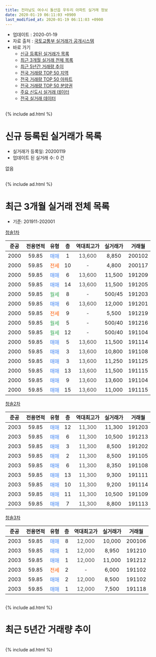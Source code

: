 ```yaml
---
title: 전라남도 여수시 돌산읍 우두리 아파트 실거래 정보
date: 2020-01-19 06:11:03 +0900
last_modified_at: 2020-01-19 06:11:03 +0900
---
```


* 업데이트 : 2020-01-19
* 자료 출처 : [국토교통부 실거래가 공개시스템](http://rt.molit.go.kr)
* 바로 가기
    * [신규 등록된 실거래가 목록](#신규-등록된-실거래가-목록)
    * [최근 3개월 실거래 전체 목록](#최근-3개월-실거래-전체-목록)
    * [최근 5년간 거래량 추이](#최근-5년간-거래량-추이)
    * [전국 거래량 TOP 50 지역](https://apt-info.github.io/apt-trade-info/최근-3개월-전국에서-가장-거래가-많이-발생한-지역)
    * [전국 거래량 TOP 50 아파트](https://apt-info.github.io/apt-trade-info/최근-3개월-전국에서-가장-거래가-많이-발생한-아파트)
    * [전국 거래량 TOP 50 분양권](https://apt-info.github.io/apt-trade-info/최근-3개월-전국에서-가장-거래가-많이-발생한-분양권)
    * [주요 신도시 실거래 데이터](https://apt-info.github.io/apt-trade-info/주요-신도시)
    * [전국 실거래 데이터](https://apt-info.github.io/apt-trade-info/전국)
<br>
{% include ad.html %}
<br>

# 신규 등록된 실거래가 목록
* 실거래가 등록일: 20200119
* 업데이트 된 실거래 수: 0 건

없음

<br>
{% include ad.html %}
<br>

# 최근 3개월 실거래 전체 목록
* 기준: 201911-202001


[청솔1차](https://search.naver.com/search.naver?query=%EC%A0%84%EB%9D%BC%EB%82%A8%EB%8F%84+%EC%97%AC%EC%88%98%EC%8B%9C+%EB%8F%8C%EC%82%B0%EC%9D%8D+%EC%9A%B0%EB%91%90%EB%A6%AC+%EC%B2%AD%EC%86%941%EC%B0%A8)

|준공|전용면적|유형|층|역대최고가|실거래가|거래월|
|:---:|:---:|:---:|:---:|:---:|:---:|:---:|
|2000|59.85|<span style="color:#4285f3">매매</span>|1|<span style="color:#444444">13,600</span>|8,850|200102|
|2000|59.85|<span style="color:#ff5a00">전세</span>|10|<span style="color:#444444">-</span>|4,800|200117|
|2000|59.85|<span style="color:#4285f3">매매</span>|6|<span style="color:#444444">13,600</span>|11,500|191209|
|2000|59.85|<span style="color:#4285f3">매매</span>|14|<span style="color:#444444">13,600</span>|11,500|191205|
|2000|59.85|<span style="color:#34a853">월세</span>|8|<span style="color:#444444">-</span>|500/45|191203|
|2000|59.85|<span style="color:#4285f3">매매</span>|6|<span style="color:#444444">13,600</span>|12,000|191201|
|2000|59.85|<span style="color:#ff5a00">전세</span>|9|<span style="color:#444444">-</span>|5,500|191219|
|2000|59.85|<span style="color:#34a853">월세</span>|5|<span style="color:#444444">-</span>|500/40|191216|
|2000|59.85|<span style="color:#34a853">월세</span>|12|<span style="color:#444444">-</span>|500/40|191104|
|2000|59.85|<span style="color:#4285f3">매매</span>|5|<span style="color:#444444">13,600</span>|11,500|191114|
|2000|59.85|<span style="color:#4285f3">매매</span>|3|<span style="color:#444444">13,600</span>|10,800|191108|
|2000|59.85|<span style="color:#4285f3">매매</span>|3|<span style="color:#444444">13,600</span>|11,250|191125|
|2000|59.85|<span style="color:#4285f3">매매</span>|13|<span style="color:#444444">13,600</span>|11,500|191115|
|2000|59.85|<span style="color:#4285f3">매매</span>|9|<span style="color:#444444">13,600</span>|13,600|191104|
|2000|59.85|<span style="color:#4285f3">매매</span>|15|<span style="color:#444444">13,600</span>|11,000|191115|

[청솔2차](https://search.naver.com/search.naver?query=%EC%A0%84%EB%9D%BC%EB%82%A8%EB%8F%84+%EC%97%AC%EC%88%98%EC%8B%9C+%EB%8F%8C%EC%82%B0%EC%9D%8D+%EC%9A%B0%EB%91%90%EB%A6%AC+%EC%B2%AD%EC%86%942%EC%B0%A8)

|준공|전용면적|유형|층|역대최고가|실거래가|거래월|
|:---:|:---:|:---:|:---:|:---:|:---:|:---:|
|2003|59.85|<span style="color:#4285f3">매매</span>|12|<span style="color:#444444">11,300</span>|11,300|191203|
|2003|59.85|<span style="color:#4285f3">매매</span>|6|<span style="color:#444444">11,300</span>|10,500|191213|
|2003|59.85|<span style="color:#4285f3">매매</span>|3|<span style="color:#444444">11,300</span>|8,500|191202|
|2003|59.85|<span style="color:#4285f3">매매</span>|2|<span style="color:#444444">11,300</span>|8,500|191105|
|2003|59.85|<span style="color:#4285f3">매매</span>|6|<span style="color:#444444">11,300</span>|8,350|191108|
|2003|59.85|<span style="color:#4285f3">매매</span>|13|<span style="color:#444444">11,300</span>|9,300|191111|
|2003|59.85|<span style="color:#4285f3">매매</span>|10|<span style="color:#444444">11,300</span>|9,200|191114|
|2003|59.85|<span style="color:#4285f3">매매</span>|11|<span style="color:#444444">11,300</span>|10,500|191109|
|2003|59.85|<span style="color:#4285f3">매매</span>|7|<span style="color:#444444">11,300</span>|8,800|191113|

[청솔3차](https://search.naver.com/search.naver?query=%EC%A0%84%EB%9D%BC%EB%82%A8%EB%8F%84+%EC%97%AC%EC%88%98%EC%8B%9C+%EB%8F%8C%EC%82%B0%EC%9D%8D+%EC%9A%B0%EB%91%90%EB%A6%AC+%EC%B2%AD%EC%86%943%EC%B0%A8)

|준공|전용면적|유형|층|역대최고가|실거래가|거래월|
|:---:|:---:|:---:|:---:|:---:|:---:|:---:|
|2003|59.85|<span style="color:#4285f3">매매</span>|8|<span style="color:#444444">12,000</span>|10,000|200106|
|2003|59.85|<span style="color:#4285f3">매매</span>|1|<span style="color:#444444">12,000</span>|8,950|191210|
|2003|59.85|<span style="color:#4285f3">매매</span>|1|<span style="color:#444444">12,000</span>|11,000|191212|
|2003|59.85|<span style="color:#ff5a00">전세</span>|2|<span style="color:#444444">-</span>|6,000|191102|
|2003|59.85|<span style="color:#4285f3">매매</span>|2|<span style="color:#444444">12,000</span>|8,500|191102|
|2003|59.85|<span style="color:#4285f3">매매</span>|1|<span style="color:#444444">12,000</span>|7,500|191118|


<br>
{% include ad.html %}
<br>

# 최근 5년간 거래량 추이


<div style="width:100%;">
    <canvas id="deal_progress" height="200"></canvas>
</div>

<script>
new Chart(document.getElementById("deal_progress"), {
    type: 'line',
    data: {
        labels: ['201501','201502','201503','201504','201505','201506','201507','201508','201509','201510','201511','201512','201601','201602','201603','201604','201605','201606','201607','201608','201609','201610','201611','201612','201701','201702','201703','201704','201705','201706','201707','201708','201709','201710','201711','201712','201801','201802','201803','201804','201805','201806','201807','201808','201809','201810','201811','201812','201901','201902','201903','201904','201905','201906','201907','201908','201909','201910','201911','201912','202001'],
        datasets: [{
            label: '매매',
            pointRadius: 1,
            data: [38, 16, 13, 12, 9, 7, 14, 8, 16, 10, 5, 11, 14, 4, 13, 9, 8, 14, 37, 26, 30, 16, 15, 16, 15, 41, 26, 11, 16, 13, 9, 23, 34, 12, 21, 13, 11, 13, 27, 20, 18, 10, 19, 15, 12, 40, 16, 12, 12, 12, 11, 7, 14, 10, 17, 9, 9, 10, 14, 8, 2],
            borderColor: "rgba(255, 201, 14, 1)",
            backgroundColor: "rgba(255, 201, 14, 0.5)",
            fill: false,
            lineTension: 0
        },{
            label: '전월세',
            pointRadius: 1,
            data: [11, 30, 5, 14, 16, 13, 13, 7, 22, 12, 8, 4, 16, 0, 11, 12, 17, 8, 6, 12, 14, 6, 8, 7, 9, 18, 11, 7, 8, 7, 9, 8, 16, 2, 4, 7, 10, 31, 9, 5, 8, 7, 8, 5, 10, 6, 3, 5, 4, 16, 11, 5, 4, 6, 4, 2, 8, 11, 2, 3, 1],
            borderColor: "rgba(0, 141, 185, 1)",
            backgroundColor: "rgba(0, 141, 185, 0.5)",
            fill: false,
            lineTension: 0
        }
        ]
    },
    options: {
        responsive: true,
        title: {
            display: false
        },
        tooltips: {
            mode: 'index',
            intersect: false
        },
        hover: {
            mode: 'nearest',
            intersect: true
        },
        scales: {
            xAxes: [{
                display: true,
                scaleLabel: {
                    display: true,
                    labelString: '년/월'
                }
            }],
            yAxes: [{
                display: true,
                ticks: {
                    suggestedMin: 0,
                },
                scaleLabel: {
                    display: true,
                    labelString: '실거래 수'
                }
            }]
        }
    }
});

</script>


<br>
{% include ad.html %}
<br>

